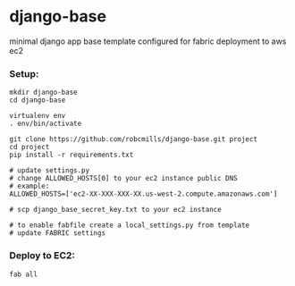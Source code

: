 django-base
===========

minimal django app base template configured for fabric deployment to aws ec2


### Setup:

    mkdir django-base
    cd django-base

    virtualenv env
    . env/bin/activate

    git clone https://github.com/robcmills/django-base.git project
    cd project
    pip install -r requirements.txt

    # update settings.py
    # change ALLOWED_HOSTS[0] to your ec2 instance public DNS
    # example:
    ALLOWED_HOSTS=['ec2-XX-XXX-XXX-XX.us-west-2.compute.amazonaws.com']

    # scp django_base_secret_key.txt to your ec2 instance

    # to enable fabfile create a local_settings.py from template
    # update FABRIC settings


### Deploy to EC2:

    fab all